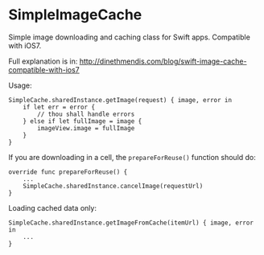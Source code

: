 SimpleImageCache
================

Simple image downloading and caching class for Swift apps. Compatible with iOS7.

Full explanation is in: http://dinethmendis.com/blog/swift-image-cache-compatible-with-ios7

Usage:

```
SimpleCache.sharedInstance.getImage(request) { image, error in
	if let err = error {
		// thou shall handle errors
	} else if let fullImage = image {
		imageView.image = fullImage
	}
}
```

If you are downloading in a cell, the ```prepareForReuse()``` function should do:

```
override func prepareForReuse() {
	...
	SimpleCache.sharedInstance.cancelImage(requestUrl)
}
```
	
Loading cached data only:

```
SimpleCache.sharedInstance.getImageFromCache(itemUrl) { image, error in
	...
}
```
